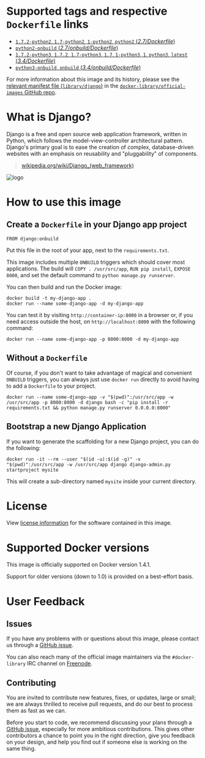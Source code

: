 # Supported tags and respective `Dockerfile` links

- [`1.7.2-python2`, `1.7-python2`, `1-python2`, `python2` (*2.7/Dockerfile*)](https://github.com/docker-library/django/blob/b09fdb43e17d5ffd1e611dcbead7f5f88453fc02/2.7/Dockerfile)
- [`python2-onbuild` (*2.7/onbuild/Dockerfile*)](https://github.com/docker-library/django/blob/e9721656ef7a246e6edb95b401d324dd2c6e310a/2.7/onbuild/Dockerfile)
- [`1.7.2-python3`, `1.7.2`, `1.7-python3`, `1.7`, `1-python3`, `1`, `python3`, `latest` (*3.4/Dockerfile*)](https://github.com/docker-library/django/blob/b09fdb43e17d5ffd1e611dcbead7f5f88453fc02/3.4/Dockerfile)
- [`python3-onbuild`, `onbuild` (*3.4/onbuild/Dockerfile*)](https://github.com/docker-library/django/blob/e9721656ef7a246e6edb95b401d324dd2c6e310a/3.4/onbuild/Dockerfile)

For more information about this image and its history, please see the [relevant
manifest file
(`library/django`)](https://github.com/docker-library/official-images/blob/master/library/django)
in the [`docker-library/official-images` GitHub
repo](https://github.com/docker-library/official-images).

# What is Django?

Django is a free and open source web application framework, written in Python,
which follows the model-view-controller architectural pattern. Django's primary
goal is to ease the creation of complex, database-driven websites with an
emphasis on reusability and "pluggability" of components.

> [wikipedia.org/wiki/Django_(web_framework)](https://en.wikipedia.org/wiki/Django_%28web_framework%29)

![logo](https://raw.githubusercontent.com/docker-library/docs/master/django/logo.png)

# How to use this image

## Create a `Dockerfile` in your Django app project

    FROM django:onbuild

Put this file in the root of your app, next to the `requirements.txt`.

This image includes multiple `ONBUILD` triggers which should cover most
applications. The build will `COPY . /usr/src/app`, `RUN pip install`,
`EXPOSE 8000`, and set the default command to `python manage.py runserver`.

You can then build and run the Docker image:

    docker build -t my-django-app .
    docker run --name some-django-app -d my-django-app

You can test it by visiting `http://container-ip:8000` in a browser or, if you
need access outside the host, on `http://localhost:8000` with the following command:

    docker run --name some-django-app -p 8000:8000 -d my-django-app

## Without a `Dockerfile`

Of course, if you don't want to take advantage of magical and convenient
`ONBUILD` triggers, you can always just use `docker run` directly to avoid
having to add a `Dockerfile` to your project.

    docker run --name some-django-app -v "$(pwd)":/usr/src/app -w /usr/src/app -p 8000:8000 -d django bash -c "pip install -r requirements.txt && python manage.py runserver 0.0.0.0:8000"

## Bootstrap a new Django Application

If you want to generate the scaffolding for a new Django project, you can do the
following:

    docker run -it --rm --user "$(id -u):$(id -g)" -v "$(pwd)":/usr/src/app -w /usr/src/app django django-admin.py startproject mysite

This will create a sub-directory named `mysite` inside your current directory.

# License

View [license information](https://github.com/django/django/blob/master/LICENSE)
for the software contained in this image.

# Supported Docker versions

This image is officially supported on Docker version 1.4.1.

Support for older versions (down to 1.0) is provided on a best-effort basis.

# User Feedback

## Issues

If you have any problems with or questions about this image, please contact us
 through a [GitHub issue](https://github.com/docker-library/django/issues).

You can also reach many of the official image maintainers via the
`#docker-library` IRC channel on [Freenode](https://freenode.net).

## Contributing

You are invited to contribute new features, fixes, or updates, large or small;
we are always thrilled to receive pull requests, and do our best to process them
as fast as we can.

Before you start to code, we recommend discussing your plans 
through a [GitHub issue](https://github.com/docker-library/django/issues), especially for more ambitious
contributions. This gives other contributors a chance to point you in the right
direction, give you feedback on your design, and help you find out if someone
else is working on the same thing.
